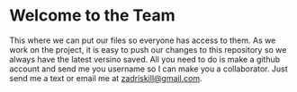# Welcome to the Team

This where we can put our files so everyone has access to them. As we work on the project, it is easy to push our changes to this repository so we always have the latest versino saved. All you need to do is make a github account and send me you username so I can make you a collaborator. Just send me a text or email me at zadriskill@gmail.com.
